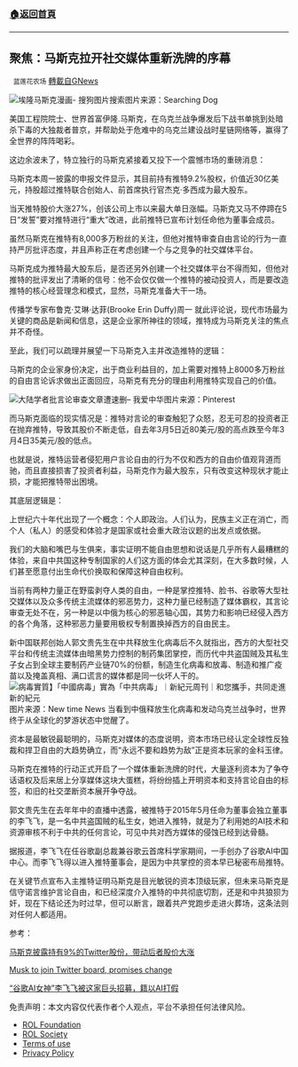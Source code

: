 ###  [:house:返回首頁](https://github.com/ourhimalayas/txt)
---


## 聚焦：马斯克拉开社交媒体重新洗牌的序幕
` 蓝莲花农场` [轉載自GNews](https://gnews.org/zh-hans/2297310/)

![埃隆马斯克漫画- 搜狗图片搜索](https://i02piccdn.sogoucdn.com/26e67db74701fe88)图片来源：Searching Dog

美国工程院院士、世界首富伊隆.马斯克，在乌克兰战争爆发后下战书单挑到处暗杀下毒的大独裁者普京，并帮助处于危难中的乌克兰建设战时星链网络等，赢得了全世界的阵阵喝彩。

这边余波未了，特立独行的马斯克紧接着又投下一个震憾市场的重磅消息：

马斯克本周一披露的申报文件显示，其目前持有推特9.2%股权，价值近30亿美元，持股超过推特联合创始人、前首席执行官杰克·多西成为最大股东。

当天推特股价大涨27%，创该公司上市以来最大单日涨幅。马斯克又马不停蹄在5日“发誓”要对推特进行“重大”改进，此前推特已宣布计划任命他为董事会成员。

虽然马斯克在推特有8,000多万粉丝的关注，但他对推特审查自由言论的行为一直持严厉批评态度，并且声称正在考虑创建一个与之竞争的社交媒体平台。

马斯克成为推特最大股东后，是否还另外创建一个社交媒体平台不得而知，但他对推特的批评发出了清晰的信号：他不会仅仅做一个推特的被动投资人，而是要改造推特的核心经营理念和模式，显然，马斯克准备大干一场。

传播学专家布鲁克·艾琳·达菲(Brooke Erin Duffy)周一 就此评论说，现代市场最为关键的商品是新闻和信息，这是企业家所神往的领域，推特成为马斯克关注的焦点并不奇怪。

至此，我们可以疏理并展望一下马斯克入主并改造推特的逻辑：

马斯克的企业家身份决定，出于商业利益目的，加上需要对推特上8000多万粉丝的自由言论诉求做出正面回应，马斯克有充分的理由利用推特实现自己的价值。

![大陆学者批言论审查文章遭速删– 我爱中华](https://www.china5000.us/wp-content/uploads/2017/07/hqdefault.jpg)图片来源：Pinterest

而马斯克面临的现实情况是：推特对言论的审查触犯了众怒，忍无可忍的投资者正在抛弃推特，导致其股价不断走低，自去年3月5日近80美元/股的高点跌至今年3月4日35美元/股的低点。

也就是说，推特运营者侵犯用户言论自由的行为不仅和西方的自由价值观背道而驰，而且直接损害了投资者利益，马斯克作为最大股东，只有改变这种现状才能止损，才能把推特带出困境。

其底层逻辑是：

上世纪六十年代出现了一个概念：个人即政治。人们认为，民族主义正在消亡，而个人（私人）的感受和体验才是国家或社会重大政治议题的出发点或依据。

我们的大脑和嘴巴与生俱来，事实证明不能自由思想和说话是几乎所有人最糟糕的体验，来自中共国这种专制国家的人们这方面的体会尤其深刻，在大多数时候，人们甚至愿意付出生命代价换取和保障这种自由权利。

当前有两种力量正在野蛮剥夺人类的自由，一种是掌控推特、脸书、谷歌等大型社交媒体以及众多传统主流媒体的邪恶势力，这种力量已经制造了媒体霸权，其言论审查无处不在，另一种是以中俄为核心的邪恶轴心国，其势力和影响已经侵入西方的各个角落，这种邪恶力量要用极权专制置换掉西方的自由民主。

新中国联邦创始人郭文贵先生在中共释放生化病毒后不久就指出，西方的大型社交平台和传统主流媒体由暗黑势力控制的制药集团掌控，而历代中共盗国贼及其私生子女占到全球主要制药产业链70%的份额，制造生化病毒和放毒、制造和推广疫苗以及掩盖真相、满口谎言的媒体都是同一伙坏人干的。
![病毒實質】「中國病毒」實為「中共病毒」｜新紀元周刊｜和您攜手，共同走進新的紀元](https://www.epochweekly.com/uploads/pictures/12579/content_669-38-01.gif)图片来源：New time News
当看到中俄释放生化病毒和发动乌克兰战争时，世界终于从全球化的梦游状态中觉醒了。

资本是最敏锐最聪明的，马斯克对媒体的态度说明，资本市场已经认定全球性反独裁和捍卫自由的大趋势确立，而“永远不要和趋势为敌”正是资本玩家的金科玉律。

马斯克在推特的行动正式开启了一个媒体重新洗牌的时代，大量逐利资本为了争夺话语权及后来居上分享媒体这块大蛋糕，将纷纷插上开明资本和支持言论自由的标签，和旧的社交垄断资本展开争夺战。

郭文贵先生在去年年中的直播中透露，被推特于2015年5月任命为董事会独立董事的李飞飞，是一名中共盗国贼的私生女，她进入推特，就是为了利用她的AI技术和资源审核不利于中共的任何言论，可见中共对西方媒体的侵蚀已经到达骨髓。

据报道，李飞飞在任谷歌副总裁兼谷歌云首席科学家期间，一手创办了谷歌AI中国中心。而李飞飞得以进入推特董事会，是因为中共掌控的资本早已秘密布局推特。

在关键节点宣布入主推特证明马斯克是目光敏锐的资本顶级玩家，但未来马斯克是信守诺言维护言论自由，和已经深度介入推特的中共彻底切割，还是和中共狼狈为奸，现在下结论还为时过早，但可以断言，跟着共产党跑步走进火葬场，这条法则对任何人都适用。

参考：

[马斯克披露持有9%的Twitter股份，带动后者股价大涨](https://cn.wsj.com/amp/articles/%E9%A9%AC%E6%96%AF%E5%85%8B%E6%8A%AB%E9%9C%B2%E6%8C%81%E6%9C%899-%E7%9A%84twitter%E8%82%A1%E4%BB%BD-%E5%B8%A6%E5%8A%A8%E5%90%8E%E8%80%85%E8%82%A1%E4%BB%B7%E5%A4%A7%E6%B6%A8-11649124308)

[Musk to join Twitter board, promises change](https://www.reuters.com/technology/twitter-name-top-shareholder-musk-board-2022-04-05/)

[“谷歌AI女神”李飞飞被这家巨头招募，籍以AI打假](https://ottawawelife.com/news/3253)

 

免责声明：本文内容仅代表作者个人观点，平台不承担任何法律风险。

- [ROL Foundation](https://rolfoundation.org/)
- [ROL Society](https://rolsociety.org/)
- [Terms of use](https://gnews.org/terms-of-use-3/)
- [Privacy Policy](https://gnews.org/privacy-policy/)
